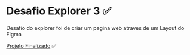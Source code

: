 <h1>Desafio Explorer 3 ✅</h1>
<p>Desafio do explorer foi de criar um pagina web atraves de um  Layout do Figma </p>

<a href="https://marcioeverton.github.io/Desafio3Explorer/">Projeto Finalizado</a> ✅
